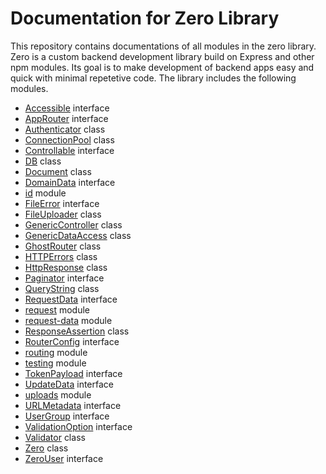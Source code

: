 # Documentation for Zero Library
This repository contains documentations of all modules in the zero library. Zero is a custom backend development library build on Express and other npm modules. Its goal is to make development of backend apps easy and quick with minimal repetetive code. The library includes the following modules.

- [Accessible](./bases/accessible.md) interface
- [AppRouter](./interfaces/app-router.md) interface
- [Authenticator](./auth/auth.md) class
- [ConnectionPool](./db/connection.-pool.md) class
- [Controllable](./bases/controllable.md) interface
- [DB](./db/db.md) class
- [Document](./document/document.md) class
- [DomainData](./interfaces/domain-data.md) interface
- [id](./db/id.md) module
- [FileError](./interfaces/file-error.md) interface
- [FileUploader](./uploads/file-uploader.md) class
- [GenericController](./bases/generic-controller.md) class
- [GenericDataAccess](./bases/generic-data-access.md) class
- [GhostRouter](./routing/router.md) class
- [HTTPErrors](./http/http-errors.md) class
- [HttpResponse](./http/http-response.md) class
- [Paginator](./interfaces/paginator.md) interface
- [QueryString](./request/query-string.md   ) class
- [RequestData](./interfaces/request-data.md) interface
- [request](./request/request.md) module
- [request-data](./request/request-data.md) module
- [ResponseAssertion](./testing/response-assetion.md) class
- [RouterConfig](./interfaces/router-config.md) interface
- [routing](./routing/routing.md) module
- [testing](./testing/testing.md) module
- [TokenPayload](./interfaces/token-payload.md) interface
- [UpdateData](./interfaces/update-data.md) interface
- [uploads](./uploads/uploads.md) module
- [URLMetadata](./interfaces/url-metadata.md) interface
- [UserGroup](./interfaces/user-group.md) interface
- [ValidationOption](./interfaces/validation-option.md) interface
- [Validator](./validation/validator.md) class
- [Zero](./zero/zero.md) class
- [ZeroUser](./interfaces/zero-user.md) interface